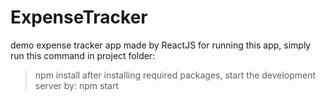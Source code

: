 # ExpenseTracker
demo expense tracker app made by ReactJS
for running this app, simply run this command in project folder:
>npm install
after installing required packages, start the development server by:
>npm start
